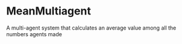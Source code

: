# MeanMultiagent
A multi-agent system that calculates an average value among all the numbers agents made
